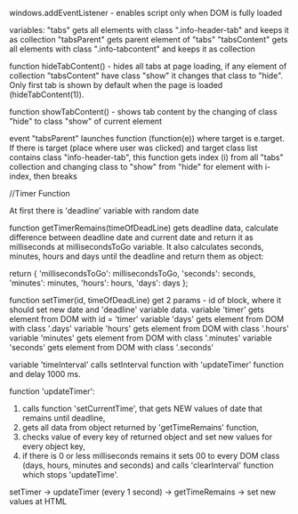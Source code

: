 windows.addEventListener - enables script only when DOM is fully loaded

variables:
"tabs" gets all elements with class ".info-header-tab" and keeps it as collection
"tabsParent" gets parent element of "tabs"
"tabsContent" gets all elements with class ".info-tabcontent" and keeps it as collection


function hideTabContent() - hides all tabs at page loading, if any element of collection "tabsContent" have class "show" it changes that class to "hide". Only first tab is shown by default when the page is loaded (hideTabContent(1)).

function showTabContent() - shows tab content by the changing of class "hide" to class "show" of current element

event "tabsParent" launches function (function(e)) where target is e.target.
If there is target (place where user was clicked) and target class list contains class "info-header-tab", this function gets index (i) from all "tabs" collection and changing class to "show" from "hide" for element with i-index, then breaks


//Timer Function

At first there is 'deadline' variable with random date

function getTimerRemains(timeOfDeadLine) gets deadline data, calculate difference between deadline date and current date and return it as milliseconds at millisecondsToGo variable.
It also calculates seconds, minutes, hours and days until the deadline and return them as object: 

  return {
            'millisecondsToGo': millisecondsToGo,
            'seconds': seconds,
            'minutes': minutes,
            'hours': hours,
            'days': days
        };

function setTimer(id, timeOfDeadLine) get 2 params - id of block, where it should set new date and 'deadline' variable data.
variable 'timer' gets element from DOM with id = 'timer'
variable 'days' gets element from DOM with class '.days'
variable 'hours' gets element from DOM with class '.hours'
variable 'minutes' gets element from DOM with class '.minutes'
variable 'seconds' gets element from DOM with class '.seconds'

variable 'timeInterval' calls setInterval function with 'updateTimer' function and delay 1000 ms.

function 'updateTimer': 
1. calls function 'setCurrentTime', that gets NEW values of date that remains until deadline, 
2. gets all data from object returned by 'getTimeRemains' function,
3. checks value of every key of returned object and set new values for every object key,
4. if there is 0 or less milliseconds remains it sets 00 to every DOM class (days, hours, minutes and seconds) and calls 'clearInterval' function which stops 'updateTime'.

setTimer -> updateTimer (every 1 second) -> getTimeRemains -> set new values at HTML